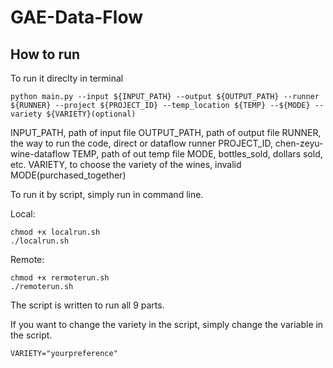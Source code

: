 # GAE-Data-Flow

## How to run

To run it direclty in terminal
```
python main.py --input ${INPUT_PATH} --output ${OUTPUT_PATH} --runner ${RUNNER} --project ${PROJECT_ID} --temp_location ${TEMP} --${MODE} --variety ${VARIETY}(optional)
```

INPUT_PATH, path of input file
OUTPUT_PATH, path of output file
RUNNER, the way to run the code, direct or dataflow runner
PROJECT_ID, chen-zeyu-wine-dataflow
TEMP, path of out temp file
MODE, bottles_sold, dollars sold, etc.
VARIETY, to choose the variety of the wines, invalid MODE(purchased_together)


To run it by script, simply run in command line.

Local:
```
chmod +x localrun.sh
./localrun.sh
```

Remote:
```
chmod +x rermoterun.sh
./remoterun.sh
```

The script is written to run all 9 parts.

If you want to change the variety in the script, simply change the variable in the script.

```
VARIETY="yourpreference"
```


